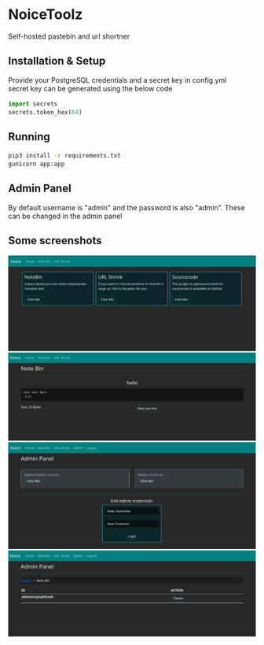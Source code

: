 # NoiceToolz
Self-hosted pastebin and url shortner
## Installation & Setup
Provide your PostgreSQL credentials and a secret key in config.yml<br>
secret key can be generated using the below code
```python
import secrets
secrets.token_hex(64)
```
## Running
```bash
pip3 install -r requirements.txt
gunicorn app:app
```
## Admin Panel
By default username is "admin" and the password is also "admin". These can be changed in the admin panel
## Some screenshots
![img](https://raw.githubusercontent.com/1337kid/NoiceToolz/main/sc/1.png)
![img](https://raw.githubusercontent.com/1337kid/NoiceToolz/main/sc/4.png)
![img](https://raw.githubusercontent.com/1337kid/NoiceToolz/main/sc/2.png)
![img](https://raw.githubusercontent.com/1337kid/NoiceToolz/main/sc/3.png)
